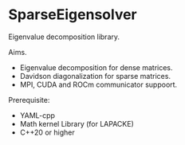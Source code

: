 # SparseEigensolver

Eigenvalue decomposition library.

Aims.
- Eigenvalue decomposition for dense matrices.
- Davidson diagonalization for sparse matrices.
- MPI, CUDA and ROCm communicator suppoort.

Prerequisite:
- YAML-cpp
- Math kernel Library (for LAPACKE)
- C++20 or higher
